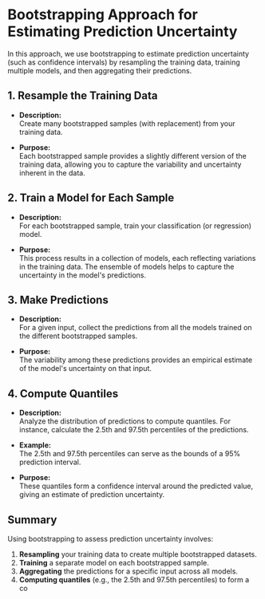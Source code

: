 # Bootstrapping Approach for Estimating Prediction Uncertainty

In this approach, we use bootstrapping to estimate prediction uncertainty (such as confidence intervals) by resampling the training data, training multiple models, and then aggregating their predictions.

## 1. Resample the Training Data

- **Description:**  
  Create many bootstrapped samples (with replacement) from your training data.

- **Purpose:**  
  Each bootstrapped sample provides a slightly different version of the training data, allowing you to capture the variability and uncertainty inherent in the data.

## 2. Train a Model for Each Sample

- **Description:**  
  For each bootstrapped sample, train your classification (or regression) model.

- **Purpose:**  
  This process results in a collection of models, each reflecting variations in the training data. The ensemble of models helps to capture the uncertainty in the model's predictions.

## 3. Make Predictions

- **Description:**  
  For a given input, collect the predictions from all the models trained on the different bootstrapped samples.

- **Purpose:**  
  The variability among these predictions provides an empirical estimate of the model's uncertainty on that input.

## 4. Compute Quantiles

- **Description:**  
  Analyze the distribution of predictions to compute quantiles. For instance, calculate the 2.5th and 97.5th percentiles of the predictions.

- **Example:**  
  The 2.5th and 97.5th percentiles can serve as the bounds of a 95% prediction interval.

- **Purpose:**  
  These quantiles form a confidence interval around the predicted value, giving an estimate of prediction uncertainty.

## Summary

Using bootstrapping to assess prediction uncertainty involves:

1. **Resampling** your training data to create multiple bootstrapped datasets.
2. **Training** a separate model on each bootstrapped sample.
3. **Aggregating** the predictions for a specific input across all models.
4. **Computing quantiles** (e.g., the 2.5th and 97.5th percentiles) to form a co
